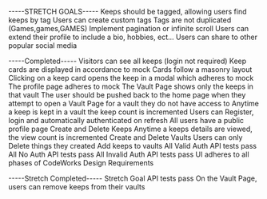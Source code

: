 


-----STRETCH GOALS-----
Keeps should be tagged, allowing users find keeps by tag
Users can create custom tags
Tags are not duplicated (Games,games,GAMES)
Implement pagination or infinite scroll
Users can extend their profile to include a bio, hobbies, ect...
Users can share to other popular social media



-----Completed-----
Visitors can see all keeps (login not required)
Keep cards are displayed in accordance to mock
Cards follow a masonry layout
Clicking on a keep card opens the keep in a modal which adheres to mock
The profile page adheres to mock
The Vault Page shows only the keeps in that vault
The user should be pushed back to the home page when they attempt to open a Vault Page for a vault they do not have access to
Anytime a keep is kept in a vault the keep count is incremented
Users can Register, login and automatically authenticated on refresh
All users have a public profile page
Create and Delete Keeps
Anytime a keeps details are viewed, the view count is incremented
Create and Delete Vaults
Users can only Delete things they created
Add keeps to vaults
All Valid Auth API tests pass
All No Auth API tests pass
All Invalid Auth API tests pass
UI adheres to all phases of CodeWorks Design Requirements



-----Stretch Completed-----
Stretch Goal API tests pass
On the Vault Page, users can remove keeps from their vaults























